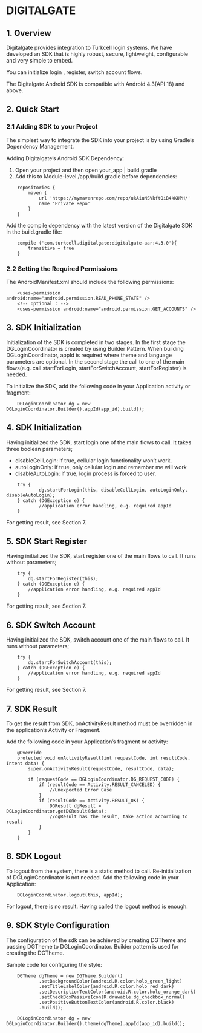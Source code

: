 # DIGITALGATE

## 1. Overview

Digitalgate provides integration to Turkcell login  systems. We have developed an SDK that is highly robust, secure, lightweight, configurable and very simple to embed.

You can initialize login , register, switch account flows.

The Digitalgate Android SDK is compatible with Android 4.3(API 18) and above.

## 2. Quick Start
### 2.1 Adding SDK to your Project

The simplest way to integrate the SDK into your project is by using Gradle’s Dependency Management.

Adding Digitalgate’s Android SDK Dependency:
1.	Open your project and then open your_app | build.gradle
2.	Add this to Module-level /app/build.gradle before dependencies:

```
    repositories {
        maven {
            url 'https://mymavenrepo.com/repo/ukAiuNSVkftQiB4kKUPH/'
            name 'Private Repo'
        }
    }
```

Add the compile dependency with the latest version of the Digitalgate SDK in the build.gradle file:

```
    compile ('com.turkcell.digitalgate:digitalgate-aar:4.3.0'){
        transitive = true
    }

```

### 2.2 Setting the Required Permissions

The AndroidManifest.xml should include the following permissions:

```
    <uses-permission android:name="android.permission.READ_PHONE_STATE" />
    <!-- Optional : -->
    <uses-permission android:name="android.permission.GET_ACCOUNTS" />
```

## 3. SDK Initialization

Initialization of the SDK is completed in two stages. In the first stage the DGLoginCoordinator is created by using Builder Pattern. When building  DGLoginCoordinator, appId is required where theme and language parameters are optional. In the second stage the call to one of the main flows(e.g. call startForLogin, startForSwitchAccount, startForRegister) is needed. 

To initialize the SDK, add the following code in your Application activity or fragment:

```
    DGLoginCoordinator dg = new DGLoginCoordinator.Builder().appId(app_id).build();
```

## 4. SDK Initialization

Having initialized the SDK, start login one of the main flows to call. It takes three boolean parameters;
* disableCellLogin: if true, cellular login functionality won’t work.
* autoLoginOnly: if true, only cellular login and remember me will work
* disableAutoLogin: if true, login process is forced to user.

```
    try {
            dg.startForLogin(this, disableCellLogin, autoLoginOnly, disableAutoLogin);
    } catch (DGException e) {
            //application error handling, e.g. required appId
    }
```

For getting result, see Section 7.

## 5. SDK Start Register

Having initialized the SDK, start register one of the main flows to call. It runs without parameters;

```
    try {
        dg.startForRegister(this);
    } catch (DGException e) {
        //application error handling, e.g. required appId
    }
```

For getting result, see Section 7.

## 6. SDK Switch Account

Having initialized the SDK, switch account one of the main flows to call. It runs without parameters;

```
    try {
        dg.startForSwitchAccount(this);
    } catch (DGException e) {
        //application error handling, e.g. required appId
    }
```

For getting result, see Section 7.

## 7. SDK Result

To get the result from SDK, onActivityResult method must be overridden in the application’s Activity or Fragment.

Add the following code in your Application’s fragment or activity:

```
    @Override
    protected void onActivityResult(int requestCode, int resultCode, Intent data) {
        super.onActivityResult(requestCode, resultCode, data);

        if (requestCode == DGLoginCoordinator.DG_REQUEST_CODE) {
            if (resultCode == Activity.RESULT_CANCELED) {
                //Unexpected Error Case
            }
            if (resultCode == Activity.RESULT_OK) {
                DGResult dgResult = DGLoginCoordinator.getDGResult(data);
                //dgResult has the result, take action according to result
            }
        }
    }
```

## 8. SDK Logout
To logout from the system, there is a static method to call. Re-initialization of DGLoginCoordinator is not needed. Add the following code in your Application:

```
    DGLoginCoordinator.logout(this, appId);
```

For logout, there is no result. Having called the logout method is enough.

## 9. SDK Style Configuration
The configuration of the sdk can be achieved by creating DGTheme and passing DGTheme to DGLoginCoordinator. Builder pattern is used for creating the DGTheme. 

Sample code for configuring the style:

```
    DGTheme dgTheme = new DGTheme.Builder()
            .setBackgroundColor(android.R.color.holo_green_light)
            .setTitleLabelColor(android.R.color.holo_red_dark)
            .setDescriptionTextColor(android.R.color.holo_orange_dark)
            .setCheckBoxPassiveIcon(R.drawable.dg_checkbox_normal)
            .setPositiveButtonTextColor(android.R.color.black)
            .build();

    DGLoginCoordinator dg = new DGLoginCoordinator.Builder().theme(dgTheme).appId(app_id).build();
```

